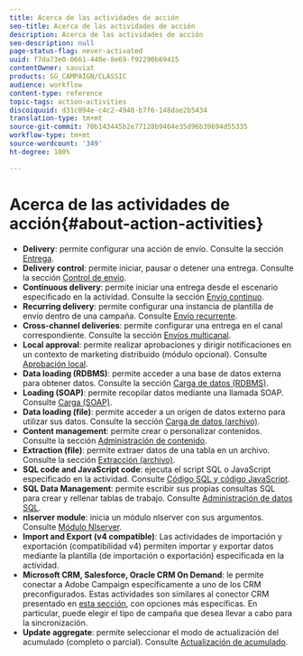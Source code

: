 ```yaml
---
title: Acerca de las actividades de acción
seo-title: Acerca de las actividades de acción
description: Acerca de las actividades de acción
seo-description: null
page-status-flag: never-activated
uuid: f7da73e0-0661-440e-8e69-f92290b69415
contentOwner: sauviat
products: SG_CAMPAIGN/CLASSIC
audience: workflow
content-type: reference
topic-tags: action-activities
discoiquuid: d31c094e-c4c2-4948-b7f6-148dae2b5434
translation-type: tm+mt
source-git-commit: 70b143445b2e77128b9404e35d96b39694d55335
workflow-type: tm+mt
source-wordcount: '349'
ht-degree: 100%

---
```



# Acerca de las actividades de acción{#about-action-activities}

* **Delivery**: permite configurar una acción de envío. Consulte la sección [Entrega](../../workflow/using/delivery.md).
* **Delivery control**: permite iniciar, pausar o detener una entrega. Consulte la sección [Control de envío](../../workflow/using/delivery-control.md).
* **Continuous delivery**: permite iniciar una entrega desde el escenario especificado en la actividad. Consulte la sección [Envío continuo](../../workflow/using/continuous-delivery.md).
* **Recurring delivery**: permite configurar una instancia de plantilla de envío dentro de una campaña. Consulte [Envío recurrente](../../workflow/using/recurring-delivery.md).
* **Cross-channel deliveries**: permite configurar una entrega en el canal correspondiente. Consulte la sección [Envíos multicanal](../../workflow/using/cross-channel-deliveries.md).
* **Local approval**: permite realizar aprobaciones y dirigir notificaciones en un contexto de marketing distribuido (módulo opcional). Consulte [Aprobación local](../../workflow/using/local-approval.md).
* **Data loading (RDBMS)**: permite acceder a una base de datos externa para obtener datos. Consulte la sección [Carga de datos (RDBMS)](../../workflow/using/data-loading--rdbms-.md).
* **Loading (SOAP)**: permite recopilar datos mediante una llamada SOAP. Consulte [Carga (SOAP)](../../workflow/using/loading--soap-.md).
* **Data loading (file)**: permite acceder a un origen de datos externo para utilizar sus datos. Consulte la sección [Carga de datos (archivo)](../../workflow/using/data-loading--file-.md).
* **Content management**: permite crear o personalizar contenidos. Consulte la sección [Administración de contenido](../../workflow/using/content-management.md).
* **Extraction (file)**: permite extraer datos de una tabla en un archivo. Consulte la sección [Extracción (archivo)](../../workflow/using/extraction--file-.md).
* **SQL code and JavaScript code**: ejecuta el script SQL o JavaScript especificado en la actividad. Consulte [Código SQL y código JavaScript](../../workflow/using/sql-code-and-javascript-code.md).
* **SQL Data Management**: permite escribir sus propias consultas SQL para crear y rellenar tablas de trabajo. Consulte [Administración de datos SQL](../../workflow/using/sql-data-management.md).
* **nlserver module**: inicia un módulo nlserver con sus argumentos. Consulte [Módulo Nlserver](../../workflow/using/nlserver-module.md).
* **Import and Export (v4 compatible)**: Las actividades de importación y exportación (compatibilidad v4) permiten importar y exportar datos mediante la plantilla (de importación o exportación) especificada en la actividad.
* **Microsoft CRM, Salesforce, Oracle CRM On Demand**: le permite conectar a Adobe Campaign específicamente a uno de los CRM preconfigurados. Estas actividades son similares al conector CRM presentado en [esta sección](../../workflow/using/crm-connector.md), con opciones más específicas. En particular, puede elegir el tipo de campaña que desea llevar a cabo para la sincronización.
* **Update aggregate**: permite seleccionar el modo de actualización del acumulado (completo o parcial). Consulte [Actualización de acumulado](../../workflow/using/update-aggregate.md).
